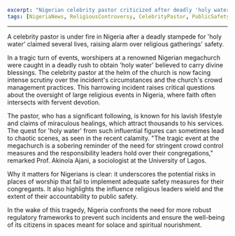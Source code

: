 ```yaml
excerpt: "Nigerian celebrity pastor criticized after deadly 'holy water' stampede."
tags: [NigeriaNews, ReligiousControversy, CelebrityPastor, PublicSafety, HolyWaterIncident]
```

---

A celebrity pastor is under fire in Nigeria after a deadly stampede for 'holy water' claimed several lives, raising alarm over religious gatherings' safety.

In a tragic turn of events, worshipers at a renowned Nigerian megachurch were caught in a deadly rush to obtain 'holy water' believed to carry divine blessings. The celebrity pastor at the helm of the church is now facing intense scrutiny over the incident's circumstances and the church's crowd management practices. This harrowing incident raises critical questions about the oversight of large religious events in Nigeria, where faith often intersects with fervent devotion.

The pastor, who has a significant following, is known for his lavish lifestyle and claims of miraculous healings, which attract thousands to his services. The quest for 'holy water' from such influential figures can sometimes lead to chaotic scenes, as seen in the recent calamity. "The tragic event at the megachurch is a sobering reminder of the need for stringent crowd control measures and the responsibility leaders hold over their congregations," remarked Prof. Akinola Ajani, a sociologist at the University of Lagos.

Why it matters for Nigerians is clear: it underscores the potential risks in places of worship that fail to implement adequate safety measures for their congregants. It also highlights the influence religious leaders wield and the extent of their accountability to public safety.

In the wake of this tragedy, Nigeria confronts the need for more robust regulatory frameworks to prevent such incidents and ensure the well-being of its citizens in spaces meant for solace and spiritual nourishment.